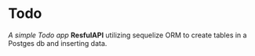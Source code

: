 # **Todo**
*A simple Todo app*  **ResfulAPI** 
utilizing sequelize ORM to create tables in a Postges db and inserting data.
